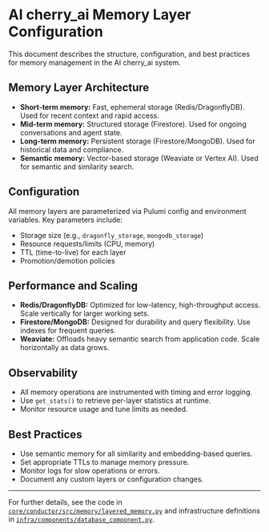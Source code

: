 # AI cherry_ai Memory Layer Configuration

This document describes the structure, configuration, and best practices for memory management in the AI cherry_ai system.

## Memory Layer Architecture

- **Short-term memory:** Fast, ephemeral storage (Redis/DragonflyDB). Used for recent context and rapid access.
- **Mid-term memory:** Structured storage (Firestore). Used for ongoing conversations and agent state.
- **Long-term memory:** Persistent storage (Firestore/MongoDB). Used for historical data and compliance.
- **Semantic memory:** Vector-based storage (Weaviate or Vertex AI). Used for semantic and similarity search.

## Configuration

All memory layers are parameterized via Pulumi config and environment variables. Key parameters include:
- Storage size (e.g., `dragonfly_storage`, `mongodb_storage`)
- Resource requests/limits (CPU, memory)
- TTL (time-to-live) for each layer
- Promotion/demotion policies

## Performance and Scaling

- **Redis/DragonflyDB:** Optimized for low-latency, high-throughput access. Scale vertically for larger working sets.
- **Firestore/MongoDB:** Designed for durability and query flexibility. Use indexes for frequent queries.
- **Weaviate:** Offloads heavy semantic search from application code. Scale horizontally as data grows.

## Observability

- All memory operations are instrumented with timing and error logging.
- Use `get_stats()` to retrieve per-layer statistics at runtime.
- Monitor resource usage and tune limits as needed.

## Best Practices

- Use semantic memory for all similarity and embedding-based queries.
- Set appropriate TTLs to manage memory pressure.
- Monitor logs for slow operations or errors.
- Document any custom layers or configuration changes.

---

For further details, see the code in [`core/conductor/src/memory/layered_memory.py`](core/conductor/src/memory/layered_memory.py) and infrastructure definitions in [`infra/components/database_component.py`](infra/components/database_component.py).
